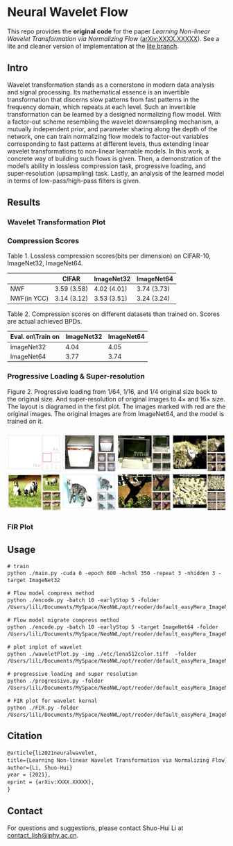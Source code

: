 # Neural Wavelet Flow

This repo provides the **original code** for the paper *Learning Non-linear Wavelet Transformation via Normalizing Flow* ([arXiv:XXXX.XXXXX](https://arxiv.org/)). See a lite and cleaner version of implementation at the [lite branch](https://github.com/li012589/NeuralWavelet).

## Intro

Wavelet transformation stands as a cornerstone in modern data analysis and signal processing. Its mathematical essence is an invertible transformation that discerns slow patterns from fast patterns in the frequency domain, which repeats at each level. Such an invertible transformation can be learned by a designed normalizing flow model. With a factor-out scheme resembling the wavelet downsampling mechanism, a mutually independent prior, and parameter sharing along the depth of the network, one can train normalizing flow models to factor-out variables corresponding to fast patterns at different levels, thus extending linear wavelet transformations to non-linear learnable models. In this work, a concrete way of building such flows is given. Then, a demonstration of the model’s ability in lossless compression task, progressive loading, and super-resolution (upsampling) task. Lastly, an analysis of the learned model in terms of low-pass/high-pass filters is given.

## Results

### Wavelet Transformation Plot

### Compression Scores

Table 1. Lossless compression scores(bits per dimension) on CIFAR-10, ImageNet32, ImageNet64.

|             | CIFAR       | ImageNet32  | ImageNet64  |
| ----------- | ----------- | ----------- | ----------- |
| NWF         | 3.59 (3.58) | 4.02 (4.01) | 3.74 (3.73) |
| NWF(in YCC) | 3.14 (3.12) | 3.53 (3.51) | 3.24 (3.24) |

Table 2. Compression scores on different datasets than trained on. Scores are actual achieved BPDs.

| Eval. on\Train on | ImageNet32 | ImageNet64 |
| ----------------- | ---------- | ---------- |
| ImageNet32        | 4.04       | 4.05       |
| ImageNet64        | 3.77       | 3.74       |

### Progressive Loading & Super-resolution 

Figure 2. Progressive loading from 1/64, 1/16, and 1/4 original size back to the original size. And super-resolution of original images to 4× and 16× size. The layout is diagramed in the first plot. The images marked with red are the original images. The original images are from ImageNet64, and the model is trained on it.

### ![proloading.pdf](etc/proloading.png)

### FIR Plot

## Usage

```shell
# train
python ./main.py -cuda 0 -epoch 600 -hchnl 350 -repeat 3 -nhidden 3 -target ImageNet32
```

```shell
# Flow model compress method
python ./encode.py -batch 10 -earlyStop 5 -folder /Users/lili/Documents/MySpace/NeoNWL/opt/reoder/default_easyMera_ImageNet32_simplePrior_False_repeat_3_hchnl_350_nhidden_3_nMixing_5_sameDetail_True_clamp_-1_62efb58d8de7b1c7587776b9cb53cac2c741244a
```

```shell
# Flow model migrate compress method
python ./encode.py -batch 10 -earlyStop 5 -target ImageNet64 -folder /Users/lili/Documents/MySpace/NeoNWL/opt/reoder/default_easyMera_ImageNet32_simplePrior_False_repeat_3_hchnl_350_nhidden_3_nMixing_5_sameDetail_True_clamp_-1_62efb58d8de7b1c7587776b9cb53cac2c741244a
```

```shell
# plot inplot of wavelet
python ./waveletPlot.py -img ./etc/lena512color.tiff  -folder /Users/lili/Documents/MySpace/NeoNWL/opt/reoder/default_easyMera_ImageNet32_simplePrior_False_repeat_3_hchnl_350_nhidden_3_nMixing_5_sameDetail_True_clamp_-1_62efb58d8de7b1c7587776b9cb53cac2c741244a
```

```shell
# progressive loading and super resolution
python ./progressive.py -folder /Users/lili/Documents/MySpace/NeoNWL/opt/reoder/default_easyMera_ImageNet32_simplePrior_False_repeat_3_hchnl_350_nhidden_3_nMixing_5_sameDetail_True_clamp_-1_62efb58d8de7b1c7587776b9cb53cac2c741244a
```

```shell
# FIR plot for wavelet kernal
python ./FIR.py -folder /Users/lili/Documents/MySpace/NeoNWL/opt/reoder/default_easyMera_ImageNet32_simplePrior_False_repeat_3_hchnl_350_nhidden_3_nMixing_5_sameDetail_True_clamp_-1_62efb58d8de7b1c7587776b9cb53cac2c741244a
```

## Citation

```latex
@article{li2021neuralwavelet,
title={Learning Non-linear Wavelet Transformation via Normalizing Flow}
author={Li, Shuo-Hui}
year = {2021},
eprint = {arXiv:XXXX.XXXXX},
}
```

## Contact

For questions and suggestions, please contact Shuo-Hui Li at [contact_lish@iphy.ac.cn](mailto:contact_lish@iphy.ac.cn).
